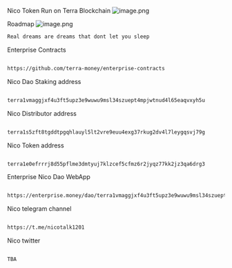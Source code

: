 Nico Token Run on Terra Blockchain 
![image.png](https://raw.githubusercontent.com/NicoToken/NICOToken/main/asset/Nicologo.png)

Roadmap
![image.png](https://raw.githubusercontent.com/NicoToken/NICOToken/main/whitepaper/Whitepaper.jpg)

```bash
Real dreams are dreams that dont let you sleep
```

Enterprise Contracts
```bash

https://github.com/terra-money/enterprise-contracts

```
Nico Dao Staking address

```bash

terra1vmaggjxf4u3ft5upz3e9wuwu9msl34szuept4mpjwtnud4l65eaqvxyh5u

```
Nico Distributor address

```bash

terra1s5zft8tgddtpgqhlauyl5lt2vre9euu4exg37rkug2dv4l7leygqsvj79g

```
Nico Token address

```bash

terra1e0efrrrj8d55pflme3dmtyuj7klzcef5cfmz6r2jyqz77kk2jz3qa6drg3

```


Enterprise Nico Dao WebApp
```bash

https://enterprise.money/dao/terra1vmaggjxf4u3ft5upz3e9wuwu9msl34szuept4mpjwtnud4l65eaqvxyh5u/staking

```

Nico telegram channel
```bash

https://t.me/nicotalk1201

```

Nico twitter

```bash

TBA

```

